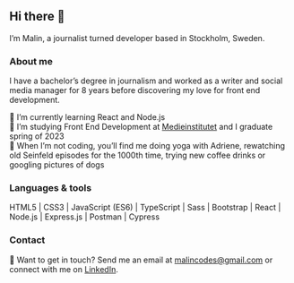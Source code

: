 ## Hi there 👋

I’m Malin, a journalist turned developer based in Stockholm, Sweden.

### About me
I have a bachelor’s degree in journalism and worked as a writer and social media manager for 8 years before discovering my love for front end development. 

🌱 I’m currently learning React and Node.js <br />
🚀 I’m studying Front End Development at [Medieinstitutet](https://medieinstitutet.se/utbildningar/front-end-developer/) and I graduate spring of 2023 <br />
🐶 When I’m not coding, you’ll find me doing yoga with Adriene, rewatching old Seinfeld episodes for the 1000th time, trying new coffee drinks or googling pictures of dogs

### Languages & tools
HTML5 | CSS3 | JavaScript (ES6) | TypeScript | Sass | Bootstrap | React | Node.js | Express.js | Postman | Cypress

### Contact
💬 Want to get in touch? Send me an email at malincodes@gmail.com or connect with me on [LinkedIn](https://www.linkedin.com/in/malin-helena-nilsson/).
